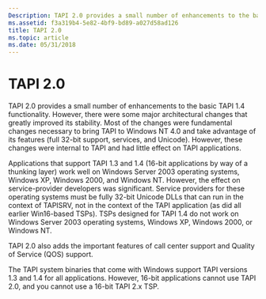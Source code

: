 ```yaml
---
Description: TAPI 2.0 provides a small number of enhancements to the basic TAPI 1.4 functionality.
ms.assetid: f3a319b4-5e82-4bf9-bd89-a027d58ad126
title: TAPI 2.0
ms.topic: article
ms.date: 05/31/2018
---
```


# TAPI 2.0

TAPI 2.0 provides a small number of enhancements to the basic TAPI 1.4 functionality. However, there were some major architectural changes that greatly improved its stability. Most of the changes were fundamental changes necessary to bring TAPI to Windows NT 4.0 and take advantage of its features (full 32-bit support, services, and Unicode). However, these changes were internal to TAPI and had little effect on TAPI applications.

Applications that support TAPI 1.3 and 1.4 (16-bit applications by way of a thunking layer) work well on Windows Server 2003 operating systems, Windows XP, Windows 2000, and Windows NT. However, the effect on service-provider developers was significant. Service providers for these operating systems must be fully 32-bit Unicode DLLs that can run in the context of TAPISRV, not in the context of the TAPI application (as did all earlier Win16-based TSPs). TSPs designed for TAPI 1.4 do not work on Windows Server 2003 operating systems, Windows XP, Windows 2000, or Windows NT.

TAPI 2.0 also adds the important features of call center support and Quality of Service (QOS) support.

The TAPI system binaries that come with Windows support TAPI versions 1.3 and 1.4 for all applications. However, 16-bit applications cannot use TAPI 2.0, and you cannot use a 16-bit TAPI 2.x TSP.

 

 



